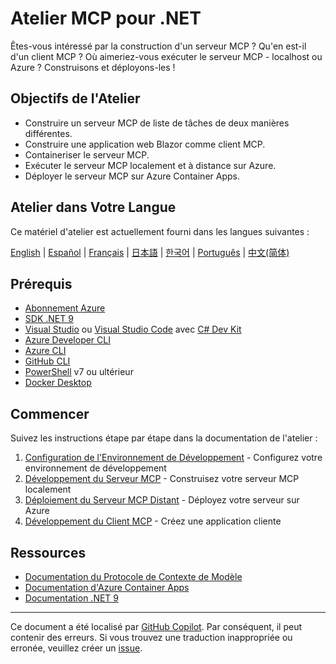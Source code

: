 # Atelier MCP pour .NET

Êtes-vous intéressé par la construction d'un serveur MCP ? Qu'en est-il d'un client MCP ? Où aimeriez-vous exécuter le serveur MCP - localhost ou Azure ? Construisons et déployons-les !

## Objectifs de l'Atelier

- Construire un serveur MCP de liste de tâches de deux manières différentes.
- Construire une application web Blazor comme client MCP.
- Containeriser le serveur MCP.
- Exécuter le serveur MCP localement et à distance sur Azure.
- Déployer le serveur MCP sur Azure Container Apps.

## Atelier dans Votre Langue

Ce matériel d'atelier est actuellement fourni dans les langues suivantes :

[English](../../README.md) | [Español](../es-es/) | [Français](./README.md) | [日本語](../ja-jp/) | [한국어](../ko-kr/) | [Português](../pt-br/) | [中文(简体)](../zh-cn/)

## Prérequis

- [Abonnement Azure](https://azure.microsoft.com/free)
- [SDK .NET 9](https://dotnet.microsoft.com/download/dotnet/9.0)
- [Visual Studio](https://visualstudio.microsoft.com/vs) ou [Visual Studio Code](https://code.visualstudio.com) avec [C# Dev Kit](https://marketplace.visualstudio.com/items?itemName=ms-dotnettools.csdevkit)
- [Azure Developer CLI](https://learn.microsoft.com/azure/developer/azure-developer-cli/overview)
- [Azure CLI](https://learn.microsoft.com/cli/azure/what-is-azure-cli)
- [GitHub CLI](https://docs.github.com/github-cli/github-cli/about-github-cli)
- [PowerShell](https://learn.microsoft.com/powershell/scripting/overview) v7 ou ultérieur
- [Docker Desktop](https://docs.docker.com/desktop/)

## Commencer

Suivez les instructions étape par étape dans la documentation de l'atelier :

1. [Configuration de l'Environnement de Développement](./docs/00-setup.md) - Configurez votre environnement de développement
1. [Développement du Serveur MCP](./docs/01-mcp-server.md) - Construisez votre serveur MCP localement
1. [Déploiement du Serveur MCP Distant](./docs/02-mcp-remote-server.md) - Déployez votre serveur sur Azure
1. [Développement du Client MCP](./docs/03-mcp-client.md) - Créez une application cliente

## Ressources

- [Documentation du Protocole de Contexte de Modèle](https://modelcontextprotocol.io/)
- [Documentation d'Azure Container Apps](https://learn.microsoft.com/azure/container-apps/)
- [Documentation .NET 9](https://learn.microsoft.com/dotnet/)

---

Ce document a été localisé par [GitHub Copilot](https://docs.github.com/copilot/about-github-copilot/what-is-github-copilot). Par conséquent, il peut contenir des erreurs. Si vous trouvez une traduction inappropriée ou erronée, veuillez créer un [issue](../../../../issues).
